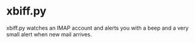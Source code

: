 xbiff.py
========

xbiff.py watches an IMAP account and alerts you with a beep and a very small alert when new mail arrives.